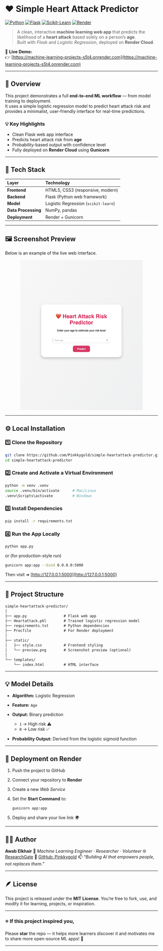 
# ❤️ Simple Heart Attack Predictor

[![Python](https://img.shields.io/badge/Python-3.9-blue?logo=python)](https://www.python.org/)
[![Flask](https://img.shields.io/badge/Flask-3.1.2-black?logo=flask)](https://flask.palletsprojects.com/)
[![Scikit-Learn](https://img.shields.io/badge/Scikit--Learn-1.5.0-orange?logo=scikit-learn)](https://scikit-learn.org/)
[![Render](https://img.shields.io/badge/Deployed%20on-Render-46E3B7?logo=render)](https://machine-learning-projects-s5t4.onrender.com)

> A clean, interactive **machine learning web app** that predicts the likelihood of a **heart attack** based solely on a person’s **age**.  
> Built with *Flask* and *Logistic Regression*, deployed on **Render Cloud**.

🔗 **Live Demo:**  
👉 [https://machine-learning-projects-s5t4.onrender.com](https://machine-learning-projects-s5t4.onrender.com)

---

## 🧠 Overview

This project demonstrates a full **end-to-end ML workflow** — from model training to deployment.  
It uses a simple logistic regression model to predict heart attack risk and provides a minimalist, user-friendly interface for real-time predictions.

### 💡 Key Highlights
- Clean Flask web app interface  
- Predicts heart attack risk from **age**  
- Probability-based output with confidence level  
- Fully deployed on **Render Cloud** using **Gunicorn**

---

## 🧩 Tech Stack

| Layer | Technology |
|:------|:------------|
| **Frontend** | HTML5, CSS3 (responsive, modern) |
| **Backend** | Flask (Python web framework) |
| **Model** | Logistic Regression (`scikit-learn`) |
| **Data Processing** | NumPy, pandas |
| **Deployment** | Render + Gunicorn |

---

## 🖼️ Screenshot Preview

Below is an example of the live web interface.  

<p align="center">
  <img src="static/preview.png" alt="App Screenshot" width="80%">
</p>


---

## ⚙️ Local Installation

### 1️⃣ Clone the Repository
```bash
git clone https://github.com/Pinkkygold/simple-heartattack-predictor.git
cd simple-heartattack-predictor
````

### 2️⃣ Create and Activate a Virtual Environment

```bash
python -m venv .venv
source .venv/bin/activate      # Mac/Linux
.venv\Scripts\activate         # Windows
```

### 3️⃣ Install Dependencies

```bash
pip install -r requirements.txt
```

### 4️⃣ Run the App Locally

```bash
python app.py
```

or (for production-style run)

```bash
gunicorn app:app --bind 0.0.0.0:5000
```

Then visit ➜ [http://127.0.0.1:5000](http://127.0.0.1:5000)

---

## 🧮 Project Structure

```
simple-heartattack-predictor/
│
├── app.py                 # Flask web app
├── Heartattack.pkl        # Trained logistic regression model
├── requirements.txt       # Python dependencies
├── Procfile               # For Render deployment
│
├── static/
│   ├── style.css          # Frontend styling
│   └── preview.png        # Screenshot preview (optional)
│
└── templates/
    └── index.html         # HTML interface
```

---

## 💡 Model Details

* **Algorithm:** Logistic Regression
* **Feature:** `Age`
* **Output:** Binary prediction

  * `1` → High risk ⚠️
  * `0` → Low risk ✅
* **Probability Output:** Derived from the logistic sigmoid function

---

## 🚀 Deployment on Render

1. Push the project to GitHub
2. Connect your repository to **Render**
3. Create a new *Web Service*
4. Set the **Start Command** to:

   ```
   gunicorn app:app
   ```
5. Deploy and share your live link 🌍

---

## 🧑‍💻 Author

**Awab Elkhair**
📍 *Machine Learning Engineer · Researcher · Volunteer*
🌐 [ResearchGate](https://www.researchgate.net/profile/Awab-Abdalla)
💼 [GitHub: Pinkkygold](https://github.com/Pinkkygold)
📫 *“Building AI that empowers people, not replaces them.”*

---

## 🪶 License

This project is released under the **MIT License**.
You’re free to fork, use, and modify it for learning, projects, or inspiration.

---

### ⭐ If this project inspired you,

Please **star** the repo — it helps more learners discover it and motivates me to share more open-source ML apps! 🌟


---

